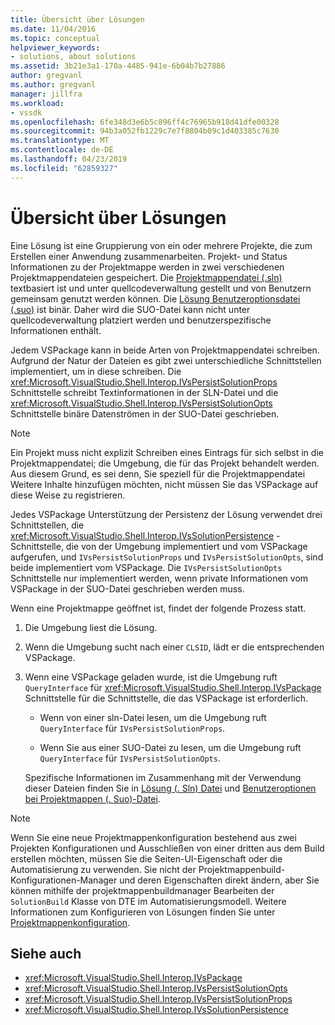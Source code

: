 ```yaml
---
title: Übersicht über Lösungen
ms.date: 11/04/2016
ms.topic: conceptual
helpviewer_keywords:
- solutions, about solutions
ms.assetid: 3b21e3a1-170a-4485-941e-6b04b7b27886
author: gregvanl
ms.author: gregvanl
manager: jillfra
ms.workload:
- vssdk
ms.openlocfilehash: 6fe348d3e6b5c896ff4c76965b918d41dfe00328
ms.sourcegitcommit: 94b3a052fb1229c7e7f8804b09c1d403385c7630
ms.translationtype: MT
ms.contentlocale: de-DE
ms.lasthandoff: 04/23/2019
ms.locfileid: "62859327"
---
```

# <a name="solutions-overview"></a>Übersicht über Lösungen

Eine Lösung ist eine Gruppierung von ein oder mehrere Projekte, die zum Erstellen einer Anwendung zusammenarbeiten. Projekt- und Status Informationen zu der Projektmappe werden in zwei verschiedenen Projektmappendateien gespeichert. Die [Projektmappendatei (.sln)](solution-dot-sln-file.md) textbasiert ist und unter quellcodeverwaltung gestellt und von Benutzern gemeinsam genutzt werden können. Die [Lösung Benutzeroptionsdatei (.suo)](solution-user-options-dot-suo-file.md) ist binär. Daher wird die SUO-Datei kann nicht unter quellcodeverwaltung platziert werden und benutzerspezifische Informationen enthält.

Jedem VSPackage kann in beide Arten von Projektmappendatei schreiben. Aufgrund der Natur der Dateien es gibt zwei unterschiedliche Schnittstellen implementiert, um in diese schreiben. Die <xref:Microsoft.VisualStudio.Shell.Interop.IVsPersistSolutionProps> Schnittstelle schreibt Textinformationen in der SLN-Datei und die <xref:Microsoft.VisualStudio.Shell.Interop.IVsPersistSolutionOpts> Schnittstelle binäre Datenströmen in der SUO-Datei geschrieben.

> [!NOTE]
> Ein Projekt muss nicht explizit Schreiben eines Eintrags für sich selbst in die Projektmappendatei; die Umgebung, die für das Projekt behandelt werden. Aus diesem Grund, es sei denn, Sie speziell für die Projektmappendatei Weitere Inhalte hinzufügen möchten, nicht müssen Sie das VSPackage auf diese Weise zu registrieren.

Jedes VSPackage Unterstützung der Persistenz der Lösung verwendet drei Schnittstellen, die <xref:Microsoft.VisualStudio.Shell.Interop.IVsSolutionPersistence> -Schnittstelle, die von der Umgebung implementiert und vom VSPackage aufgerufen, und `IVsPersistSolutionProps` und `IVsPersistSolutionOpts`, sind beide implementiert vom VSPackage. Die `IVsPersistSolutionOpts` Schnittstelle nur implementiert werden, wenn private Informationen vom VSPackage in der SUO-Datei geschrieben werden muss.

Wenn eine Projektmappe geöffnet ist, findet der folgende Prozess statt.

1. Die Umgebung liest die Lösung.

2. Wenn die Umgebung sucht nach einer `CLSID`, lädt er die entsprechenden VSPackage.

3. Wenn eine VSPackage geladen wurde, ist die Umgebung ruft `QueryInterface` für <xref:Microsoft.VisualStudio.Shell.Interop.IVsPackage> Schnittstelle für die Schnittstelle, die das VSPackage ist erforderlich.

   - Wenn von einer sln-Datei lesen, um die Umgebung ruft `QueryInterface` für `IVsPersistSolutionProps`.

   - Wenn Sie aus einer SUO-Datei zu lesen, um die Umgebung ruft `QueryInterface` für `IVsPersistSolutionOpts`.

   Spezifische Informationen im Zusammenhang mit der Verwendung dieser Dateien finden Sie in [Lösung (. Sln) Datei](../../extensibility/internals/solution-dot-sln-file.md) und [Benutzeroptionen bei Projektmappen (. Suo)-Datei](../../extensibility/internals/solution-user-options-dot-suo-file.md).

> [!NOTE]
> Wenn Sie eine neue Projektmappenkonfiguration bestehend aus zwei Projekten Konfigurationen und Ausschließen von einer dritten aus dem Build erstellen möchten, müssen Sie die Seiten-UI-Eigenschaft oder die Automatisierung zu verwenden. Sie nicht der Projektmappenbuild-Konfigurationen-Manager und deren Eigenschaften direkt ändern, aber Sie können mithilfe der projektmappenbuildmanager Bearbeiten der `SolutionBuild` Klasse von DTE im Automatisierungsmodell. Weitere Informationen zum Konfigurieren von Lösungen finden Sie unter [Projektmappenkonfiguration](../../extensibility/internals/solution-configuration.md).

## <a name="see-also"></a>Siehe auch

- <xref:Microsoft.VisualStudio.Shell.Interop.IVsPackage>
- <xref:Microsoft.VisualStudio.Shell.Interop.IVsPersistSolutionOpts>
- <xref:Microsoft.VisualStudio.Shell.Interop.IVsPersistSolutionProps>
- <xref:Microsoft.VisualStudio.Shell.Interop.IVsSolutionPersistence>